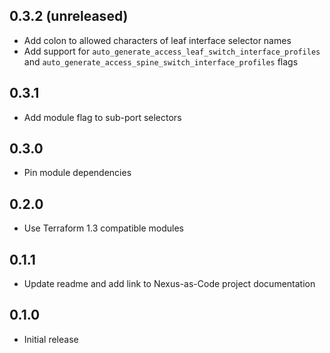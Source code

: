 ## 0.3.2 (unreleased)

- Add colon to allowed characters of leaf interface selector names
- Add support for `auto_generate_access_leaf_switch_interface_profiles` and `auto_generate_access_spine_switch_interface_profiles` flags

## 0.3.1

- Add module flag to sub-port selectors

## 0.3.0

- Pin module dependencies

## 0.2.0

- Use Terraform 1.3 compatible modules

## 0.1.1

- Update readme and add link to Nexus-as-Code project documentation

## 0.1.0

- Initial release
